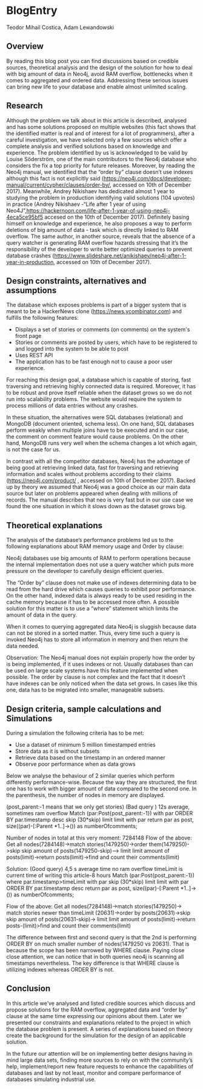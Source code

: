 # BlogEntry 

Teodor Mihail Costica, Adam Lewandowski
	
## Overview

By reading this blog post you can find discussions based on credible sources, theoretical analysis and the design of the solution for how to deal with big amount of data in Neo4j, avoid RAM overflow, bottlenecks when it comes to aggregated and ordered data. Addressing these serious issues can bring new life to your database and enable almost unlimited scaling. 
				
## Research

Although the problem we talk about in this article is described, analysed and has some solutions proposed on multiple websites (this fact shows that the identified matter is real and of interest for a lot of programmers), after a careful investigation, we have selected only a few sources which offer a complete analysis and verified solutions based on knowledge and experience. 
The problem identified by us is acknowledged to be valid by Louise Söderström, one of the main contributors to the Neo4j database who considers the fix a top priority for future releases. Moreover, by reading the Neo4j manual, we identified that the “order by” clause doesn’t use indexes although this fact is not explicitly said (https://neo4j.com/docs/developer-manual/current/cypher/clauses/order-by/, accessed on 10th of December 2017).
Meanwhile, Andrey Nikishaev has dedicated almost 1 year to studying the problem in production identifying valid solutions (104 upvotes) in practice (Andrey Nikishaev -“Life after 1 year of using Neo4J”,https://hackernoon.com/life-after-1-year-of-using-neo4j-4eca5ce95bf5 accesed on the 10th of December 2017). Definitely basing himself on knowledge and experience, he also proposes a way to perform deletions of big amount of data - task which is directly linked to RAM overflow.
The same author, in another source, reveals that the absence of a query watcher is generating RAM overflow hazards stressing that it’s the responsibility of the developer to write better optimized queries to prevent database crashes (https://www.slideshare.net/anikishaev/neo4j-after-1-year-in-production, accessed on 10th of December 2017).

## Design constraints, alternatives and assumptions 

The database which exposes problems is part of a bigger system that is meant to be a HackerNews clone (https://news.ycombinator.com) and fulfills the following features:

- Displays a set of stories or comments (on comments) on the system's front page
- Stories or comments are posted by users, which have to be registered to and logged into the system to be able to post
- Uses REST API
- The application has to be fast enough not to cause a poor user experience.

For reaching this design goal, a database which is capable of storing, fast traversing and retrieving highly connected data is required. Moreover, it has to be robust and prove itself reliable when the dataset grows so we do not run into scalability problems. The website would require the system to process millions of data entries without any crashes.

In these situation, the alternatives were SQL databases (relational) and MongoDB (document oriented, schema less). On one hand, SQL databases perform weakly when multiple joins have to be executed and in our case, the comment on comment feature would cause problems. On the other hand, MongoDB runs very well when the schema changes a lot which again, is not the case for us.

In contrast with all the competitor databases, Neo4j has the advantage of being good at retrieving linked data, fast for traversing and retrieving information and scales without problems according to their claims (https://neo4j.com/product/ , accessed on 10th of December 2017). Backed up by theory we assumed that Neo4j was a good choice as our main data source but later on problems appeared when dealing with millions of records. The manual describes that neo is very fast but in our use case we found the one situation in which it slows down as the dataset grows big. 

## Theoretical explanations

The analysis of the database’s performance problems led us to the following explanations about RAM memory usage and Order by clause:

  Neo4j databases use big amounts of RAM to perform operations because the internal implementation does not use a query watcher which puts more pressure on the developer to carefully design efficient queries.

  The “Order by” clause does not make use of indexes determining data to be read from the hard drive which causes queries to exhibit poor performance. On the other hand, indexed data is always ready to be used residing in the cache memory because it has to be accessed more often. A possible solution for this matter is to use a “where” statement which limits the amount of data in the query.

  When it comes to querying aggregated data Neo4j is sluggish because data can not be stored in a sorted matter. Thus, every time such a query is invoked Neo4j has to store all information in memory and then return the data needed.


  Observation: The Neo4j manual does not explain properly how the order by is being implemented, if it uses indexes or not. Usually databases than can be used on large scale systems have this feature implemented when possible. The order by clause is not complex and the fact that it doesn’t have indexes can be only noticed when the data set grows. In cases like this one, data has to be migrated into smaller, manageable subsets. 


## Design criteria, sample calculations and Simulations


During a simulation the following criteria has to be met:

- Use a dataset of minimum 5 million timestamped entries
- Store data as it is without subsets
- Retrieve data based on the timestamp in an ordered manner
- Observe poor performance when as data grows

Below we analyse the behaviour of 2 similar queries which perform differently performance-wise. Because the way they are structured, the first one has to work with bigger amount of data compared to the second one. In the parenthesis, the number of nodes in memory are displayed.
 
(post_parent:-1 means that we only get stories)
(Bad query ) 12s average, sometimes ram overflow
Match (par:Post{post_parent:-1})
with par ORDER BY par.timestamp desc skip (30*skip) limit limit 
with par
return par as post, size((par)-[:Parent *1..]->()) as numberOfcomments;

Number of nodes in total at this very moment: 7284148
Flow of the above: Get all nodes(7284148)->match stories(1479250)->order them(1479250)->skip skip amount of posts(1479250-skip)--> limit limit amount of posts(limit)->return posts(limit)->find and count their comments(limit)

Solution:
(Good query) 4,5 s average time no ram overflow
timeLimit is current time of writing this article-8 hours
Match (par:Post{post_parent:-1}) where par.timestamp>timeLimit
with par skip (30*skip) limit limit 
with par ORDER BY par.timestamp desc
return par as post, size((par)-[:Parent *1..]->()) as numberOfcomments;

Flow of the above: Get all nodes(7284148)->match stories(1479250)-> match stories newer than timeLimit (20631)->order by posts(20631)->skip skip amount of posts(20631-skip)-> limit limit amount of posts(limit)->return posts-(limit)>find and count their comments(limit)

The difference between first and second query is that the 2nd is performing ORDER BY on much smaller number of nodes(1479250 vs 20631). That is because the scope has been narrowed by WHERE clause. Paying close close attention, we can notice that in both queries neo4j is scanning all timestamps nevertheless. The key difference is that WHERE clause is utilizing indexes whereas ORDER BY is not.  


## Conclusion 

In this article we’ve analysed and listed credible sources which discuss and propose solutions for the RAM overflow, aggregated data and “order by” clause at the same time expressing our opinions about them. Later we presented our constraints and explanations related to the project in which the database problem is present. A series of explanations based on theory create the background for the simulation for the design of an applicable solution.

  In the future our attention will be on implementing better designs having in mind large data sets, finding more sources to rely on with the community’s help, implement/report new feature requests to enhance the capabilities of databases and last by not least, monitor and compare performance of databases simulating industrial use.


